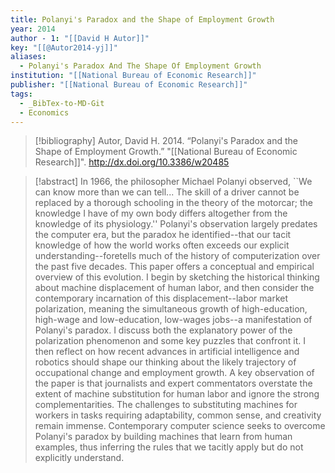 ```yaml
---
title: Polanyi's Paradox and the Shape of Employment Growth
year: 2014
author - 1: "[[David H Autor]]"
key: "[[@Autor2014-yj]]"
aliases:
  - Polanyi's Paradox And The Shape Of Employment Growth
institution: "[[National Bureau of Economic Research]]"
publisher: "[[National Bureau of Economic Research]]"
tags:
  - _BibTex-to-MD-Git
  - Economics
---
```


> [!bibliography]
> Autor, David H. 2014. “Polanyi's Paradox and the Shape of Employment Growth.” "[[National Bureau of Economic Research]]". http://dx.doi.org/10.3386/w20485

> [!abstract]
> In 1966, the philosopher Michael Polanyi observed, ``We can know more than we can tell... The skill of a driver cannot be replaced by a thorough schooling in the theory of the motorcar; the knowledge I have of my own body differs altogether from the knowledge of its physiology.'' Polanyi's observation largely predates the computer era, but the paradox he identified--that our tacit knowledge of how the world works often exceeds our explicit understanding--foretells much of the history of computerization over the past five decades. This paper offers a conceptual and empirical overview of this evolution. I begin by sketching the historical thinking about machine displacement of human labor, and then consider the contemporary incarnation of this displacement--labor market polarization, meaning the simultaneous growth of high-education, high-wage and low-education, low-wages jobs--a manifestation of Polanyi's paradox. I discuss both the explanatory power of the polarization phenomenon and some key puzzles that confront it. I then reflect on how recent advances in artificial intelligence and robotics should shape our thinking about the likely trajectory of occupational change and employment growth. A key observation of the paper is that journalists and expert commentators overstate the extent of machine substitution for human labor and ignore the strong complementarities. The challenges to substituting machines for workers in tasks requiring adaptability, common sense, and creativity remain immense. Contemporary computer science seeks to overcome Polanyi's paradox by building machines that learn from human examples, thus inferring the rules that we tacitly apply but do not explicitly understand.